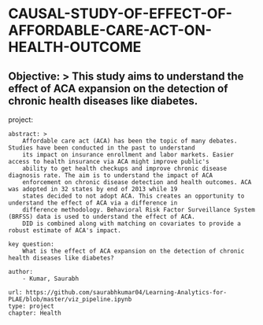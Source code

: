 # CAUSAL-STUDY-OF-EFFECT-OF-AFFORDABLE-CARE-ACT-ON-HEALTH-OUTCOME


Objective: > 
        This study aims to understand the effect of ACA expansion on the detection of chronic health diseases like diabetes.
---
project:   
    
    abstract: >
        Affordable care act (ACA) has been the topic of many debates. Studies have been conducted in the past to understand
        its impact on insurance enrollment and labor markets. Easier access to health insurance via ACA might improve public's
        ability to get health checkups and improve chronic disease diagnosis rate. The aim is to understand the impact of ACA
        enforcement on chronic disease detection and health outcomes. ACA was adopted in 32 states by end of 2013 while 19
        states decided to not adopt ACA. This creates an opportunity to understand the effect of ACA via a difference in
        difference methodology. Behavioral Risk Factor Surveillance System (BRFSS) data is used to understand the effect of ACA.
        DID is combined along with matching on covariates to provide a robust estimate of ACA's impact.

    key question:
        What is the effect of ACA expansion on the detection of chronic health diseases like diabetes?  
        
    author:
        - Kumar, Saurabh  

    url: https://github.com/saurabhkumar04/Learning-Analytics-for-PLAE/blob/master/viz_pipeline.ipynb
    type: project
    chapter: Health
